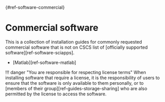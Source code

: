 [](){#ref-software-commercial}
# Commercial software

This is a collection of installation guides for commonly requested commercial software that is not on CSCS list of [officially supported software][ref-software-sciapps].

* [Matlab][ref-software-matlab]

!!! danger "You are responsible for respecting license terms"
    When installing software that require a license, it is the responsibility of users to ensure that the software is only available to them personally, or to [members of their group][ref-guides-storage-sharing] who are also permitted by the license to access the software.


